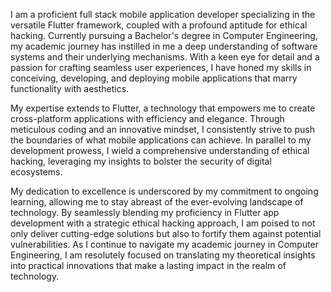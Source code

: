I am a proficient full stack mobile application developer specializing in the versatile Flutter framework, coupled with a profound aptitude for ethical hacking. Currently pursuing a Bachelor's degree in Computer Engineering, my academic journey has instilled in me a deep understanding of software systems and their underlying mechanisms. With a keen eye for detail and a passion for crafting seamless user experiences, I have honed my skills in conceiving, developing, and deploying mobile applications that marry functionality with aesthetics.

My expertise extends to Flutter, a technology that empowers me to create cross-platform applications with efficiency and elegance. Through meticulous coding and an innovative mindset, I consistently strive to push the boundaries of what mobile applications can achieve. In parallel to my development prowess, I wield a comprehensive understanding of ethical hacking, leveraging my insights to bolster the security of digital ecosystems.

My dedication to excellence is underscored by my commitment to ongoing learning, allowing me to stay abreast of the ever-evolving landscape of technology. By seamlessly blending my proficiency in Flutter app development with a strategic ethical hacking approach, I am poised to not only deliver cutting-edge solutions but also to fortify them against potential vulnerabilities. As I continue to navigate my academic journey in Computer Engineering, I am resolutely focused on translating my theoretical insights into practical innovations that make a lasting impact in the realm of technology.
